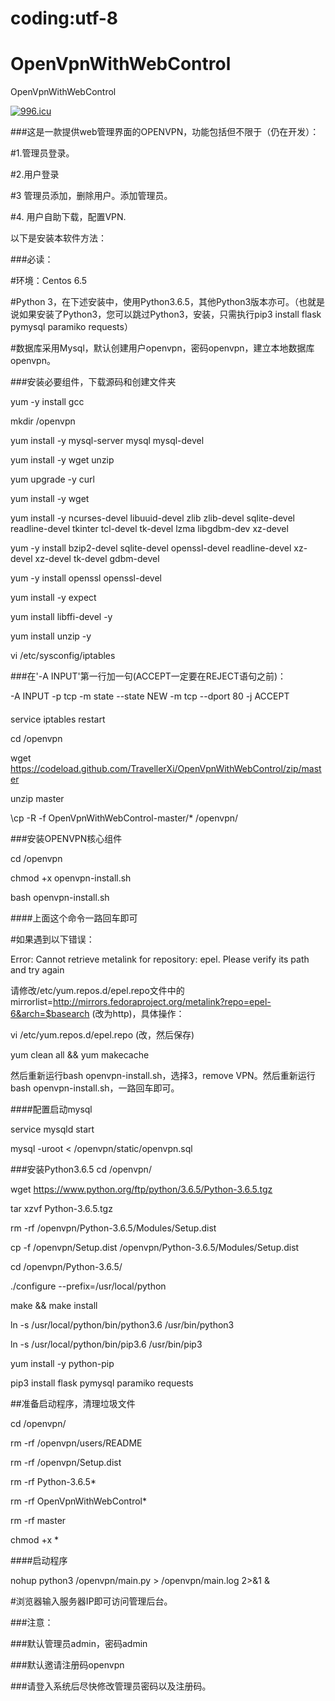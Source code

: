 # coding:utf-8
# OpenVpnWithWebControl
OpenVpnWithWebControl

<a href="https://996.icu"><img src="https://img.shields.io/badge/link-996.icu-red.svg" alt="996.icu" /></a>


###这是一款提供web管理界面的OPENVPN，功能包括但不限于（仍在开发）：

#1.管理员登录。

#2.用户登录

#3 管理员添加，删除用户。添加管理员。

#4. 用户自助下载，配置VPN.



以下是安装本软件方法：


###必读：

#环境：Centos 6.5

#Python 3，在下述安装中，使用Python3.6.5，其他Python3版本亦可。（也就是说如果安装了Python3，您可以跳过Python3，安装，只需执行pip3 install flask pymysql paramiko requests）

#数据库采用Mysql，默认创建用户openvpn，密码openvpn，建立本地数据库openvpn。


###安装必要组件，下载源码和创建文件夹


yum -y install gcc

mkdir /openvpn

yum install -y mysql-server mysql mysql-devel

yum install -y wget unzip

yum upgrade -y curl

yum install -y wget

yum install -y ncurses-devel libuuid-devel zlib zlib-devel sqlite-devel readline-devel tkinter tcl-devel tk-devel lzma libgdbm-dev xz-devel

yum -y install bzip2-devel sqlite-devel openssl-devel readline-devel xz-devel xz-devel tk-devel gdbm-devel

yum -y install openssl openssl-devel

yum install -y expect

yum install libffi-devel -y

yum install unzip -y

vi /etc/sysconfig/iptables


###在'-A INPUT'第一行加一句(ACCEPT一定要在REJECT语句之前)：

-A INPUT -p tcp -m state --state NEW -m tcp --dport 80 -j ACCEPT

####

service iptables restart


cd /openvpn

wget https://codeload.github.com/TravellerXi/OpenVpnWithWebControl/zip/master

unzip master

\cp -R -f OpenVpnWithWebControl-master/* /openvpn/



###安装OPENVPN核心组件

cd /openvpn

chmod +x openvpn-install.sh

bash openvpn-install.sh

####上面这个命令一路回车即可

#如果遇到以下错误：

Error: Cannot retrieve metalink for repository: epel. Please verify its path and try again  


请修改/etc/yum.repos.d/epel.repo文件中的mirrorlist=http://mirrors.fedoraproject.org/metalink?repo=epel-6&arch=$basearch (改为http)，具体操作：

vi /etc/yum.repos.d/epel.repo (改，然后保存)

yum clean all && yum makecache

然后重新运行bash openvpn-install.sh，选择3，remove VPN。然后重新运行bash openvpn-install.sh，一路回车即可。



####配置启动mysql

service mysqld start

mysql -uroot < /openvpn/static/openvpn.sql



###安装Python3.6.5
cd /openvpn/ 

wget https://www.python.org/ftp/python/3.6.5/Python-3.6.5.tgz


tar xzvf Python-3.6.5.tgz

rm -rf /openvpn/Python-3.6.5/Modules/Setup.dist

cp -f /openvpn/Setup.dist /openvpn/Python-3.6.5/Modules/Setup.dist

cd /openvpn/Python-3.6.5/

./configure --prefix=/usr/local/python

make && make install

ln -s /usr/local/python/bin/python3.6 /usr/bin/python3

ln -s /usr/local/python/bin/pip3.6 /usr/bin/pip3

yum install -y python-pip

pip3 install flask pymysql paramiko requests


##准备启动程序，清理垃圾文件

cd /openvpn/ 

rm -rf /openvpn/users/README

rm -rf /openvpn/Setup.dist

rm -rf Python-3.6.5*

rm -rf OpenVpnWithWebControl*

rm -rf master

chmod +x *



####启动程序

nohup python3 /openvpn/main.py > /openvpn/main.log 2>&1 &

#浏览器输入服务器IP即可访问管理后台。



###注意：

###默认管理员admin，密码admin

###默认邀请注册码openvpn

###请登入系统后尽快修改管理员密码以及注册码。

